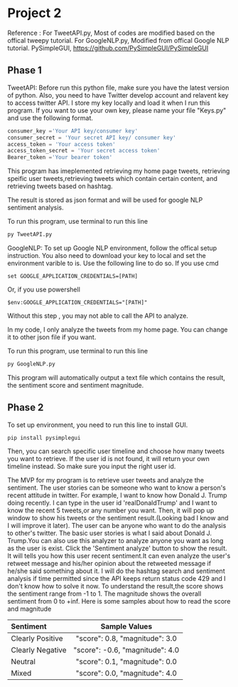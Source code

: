 # Project 2
Reference :
For TweetAPI.py, Most of codes are modified based on the offical tweepy tutorial.
For GoogleNLP.py, Modified from offical Google NLP tutorial.
PySimpleGUI, https://github.com/PySimpleGUI/PySimpleGUI

## Phase 1
TweetAPI:
Before run this python file, make sure you have the latest version of python. Also, you need to have Twitter develop account and relavent key to access twitter API.
I store my key locally and load it when I run this program. If you want to use your own key, please name your file "Keys.py" and use the following format.
```python
consumer_key ='Your API key/consumer key'
consumer_secret = 'Your secret API key/ consumer key'
access_token = 'Your access token'
access_token_secret = 'Your secret access token'
Bearer_token ='Your bearer token'
```

This program has imeplemented retrieving my home page tweets, retrieving speific user tweets,retrieving tweets which contain certain content, and retrieving tweets based on hashtag.

The result is stored as json format and will be used for google NLP sentiment analysis.

To run this program, use terminal to run this line
```cmd
py TweetAPI.py
```

GoogleNLP:
To set up Google NLP environment, follow the offical setup instruction.
You also need to download your key to local and set the environment varible to is.
Use the following line to do so.
If you use cmd
```
set GOOGLE_APPLICATION_CREDENTIALS=[PATH]
```
Or, if you use powershell
```
$env:GOOGLE_APPLICATION_CREDENTIALS="[PATH]"
```

Without this step , you may not able to call the API to analyze.

In my code, I only analyze the tweets from my home page. You can change it to other json file if you want.

To run this program, use terminal to run this line
```cmd
py GoogleNLP.py
```

This program will automatically output a text file which contains the result, the sentiment score and sentiment magnitude.




## Phase 2
To set up environment, you need to run this line to install GUI.
```
pip install pysimplegui
```

Then, you can search specific user timeline and choose how many tweets you want to retrieve. If the user id is not found, it will return your own timeline instead. So make sure you input the right user id.

The MVP for my program is to retrieve user tweets and analyze the sentiment. The user stories can be someone who want to know a person's recent attitude in twitter. For example, I want to know how Donald J. Trump doing recently. I can type in the user id 'realDonaldTrump' and I want to know the recent 5 tweets,or any number you want. Then, it will pop up window to show his tweets or the sentiment result.(Looking bad I know and I will improve it later).
The user can be anyone who want to do the analysis to other's twitter. The basic user stories is what I said about Donald J. Trump.You can also use this analyzer to analyze anyone you want as long as the user is exist. Click the 'Sentiment analyze' button to show the result. It will tells you how this user recent sentiment.It can even analyze the user's retweet message and his/her opinion about the retweeted message if he/she said something about it. I will do the hashtag search and sentiment analysis if time permitted since the API keeps return status code 429 and I don't know how to solve it now. 
To understand the result,the score shows the sentiment range from -1 to 1. The magnitude shows the overall sentiment from 0 to +inf. Here is some samples about how to read the score and magnitude

| Sentiment         | Sample Values                     | 
| :-------------    | :----------:                      | 
| Clearly Positive  | "score": 0.8, "magnitude": 3.0    | 
| Clearly Negative  | "score": -0.6, "magnitude": 4.0   | 
| Neutral           | "score": 0.1, "magnitude": 0.0    | 
| Mixed             | "score": 0.0, "magnitude": 4.0    | 
